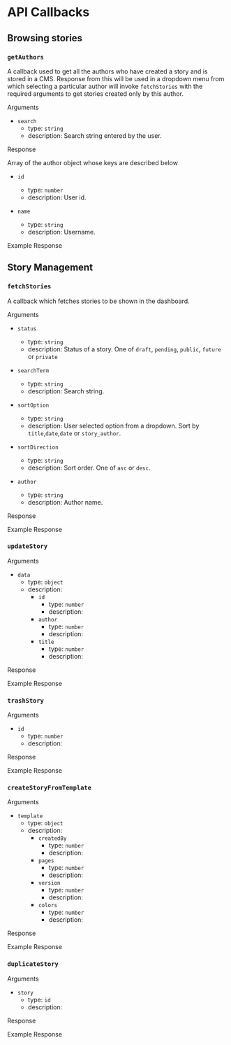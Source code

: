 # API Callbacks

## Browsing stories

### `getAuthors`

A callback used to get all the authors who have created a story and is stored in a CMS. Response from this will be used in a dropdown menu from which selecting a particular author will invoke `fetchStories` with the required arguments to get stories created only by this author.

Arguments

- `search`
    - type: `string`
    - description: Search string entered by the user.

Response

Array of the author object whose keys are described below

- `id`
    - type: `number`
    - description: User id.

- `name`
    - type: `string`
    - description: Username.

Example Response


## Story Management

### `fetchStories`

A callback which fetches stories to be shown in the dashboard.

Arguments

- `status`
    - type: `string`
    - description: Status of a story. One of `draft`, `pending`, `public`, `future` or `private`

- `searchTerm`
    - type: `string`
    - description: Search string.

- `sortOption`
    - type: `string`
    - description: User selected option from a dropdown. Sort by `title`,`date`,`date` or `story_author`.

- `sortDirection`
    - type: `string`
    - description: Sort order. One of `asc` or `desc`.

- `author`
    - type: `string`
    - description: Author name.

Response

Example Response

### `updateStory`

Arguments

- `data`
    - type: `object`
    - description: 
        - `id`
            - type: `number`
            - description: 
        - `author`
            - type: `number`
            - description: 
        - `title`
            - type: `number`
            - description: 

Response

Example Response

### `trashStory`

Arguments

-  `id`
    - type: `number`
    - description: 

Response

Example Response

### `createStoryFromTemplate`

Arguments

-  `template`
    - type: `object`
    - description: 
        - `createdBy`
            - type: `number`
            - description: 
        - `pages`
            - type: `number`
            - description: 
        - `version`
            - type: `number`
            - description: 
        - `colors`
            - type: `number`
            - description: 

Response

Example Response

### `duplicateStory`

Arguments

- `story`
    - type: `id`
    - description:

Response

Example Response
